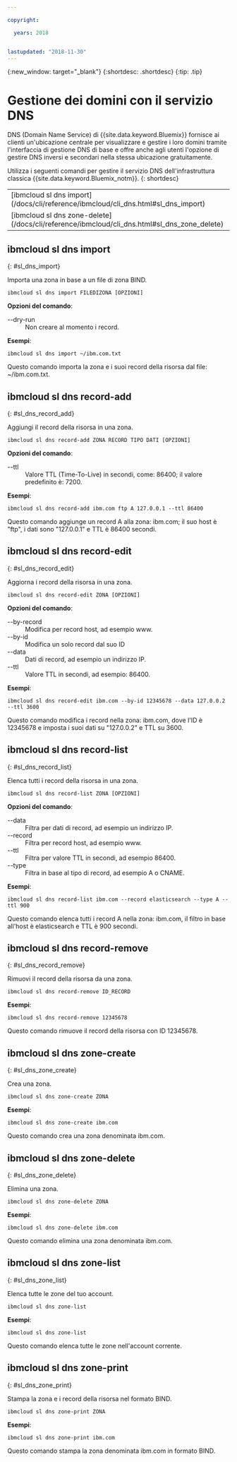 ```yaml
---

copyright:

  years: 2018


lastupdated: "2018-11-30"
---
```


{:new_window: target="_blank"}
{:shortdesc: .shortdesc}
{:tip: .tip}

# Gestione dei domini con il servizio DNS

DNS (Domain Name Service) di {{site.data.keyword.Bluemix}} fornisce ai clienti un'ubicazione centrale per visualizzare e gestire i loro domini tramite l'interfaccia di gestione DNS di base e offre anche agli utenti l'opzione di gestire DNS inversi e secondari nella stessa ubicazione gratuitamente.

Utilizza i seguenti comandi per gestire il servizio DNS dell'infrastruttura classica {{site.data.keyword.Bluemix_notm}}.
{: shortdesc}

<table summary="Comandi DNS dell'infrastruttura  {{site.data.keyword.Bluemix_notm}} riportati in ordine alfabetico con dei link a ulteriori informazioni sul comando">
 <tbody>
 <tr>
 <td>[ibmcloud sl dns import](/docs/cli/reference/ibmcloud/cli_dns.html#sl_dns_import)</td>
 <td>[ibmcloud sl dns record-add](/docs/cli/reference/ibmcloud/cli_dns.html#sl_dns_record_add)</td>
 <td>[ibmcloud sl dns record-edit](/docs/cli/reference/ibmcloud/cli_dns.html#sl_dns_record_edit)</td>
 <td>[ibmcloud sl dns record-list](/docs/cli/reference/ibmcloud/cli_dns.html#sl_dns_record_list)</td>
 <td>[ibmcloud sl dns record-remove](/docs/cli/reference/ibmcloud/cli_dns.html#sl_dns_record_remove)</td>
 <td>[ibmcloud sl dns zone-create](/docs/cli/reference/ibmcloud/cli_dns.html#sl_dns_zone_create)</td>
 </tr>
 <tr>
   <td>[ibmcloud sl dns zone-delete](/docs/cli/reference/ibmcloud/cli_dns.html#sl_dns_zone_delete)</td>
   <td>[ibmcloud sl dns zone-list
](/docs/cli/reference/ibmcloud/cli_dns.html#sl_dns_zone_list)</td>
   <td>[ibmcloud sl dns zone-print](/docs/cli/reference/ibmcloud/cli_dns.html#sl_dns_zone_print)</td>
 </tr>
   </tbody>
 </table>

## ibmcloud sl dns import
{: #sl_dns_import}

Importa una zona in base a un file di zona BIND.
```
ibmcloud sl dns import FILEDIZONA [OPZIONI]
```

<strong>Opzioni del comando</strong>:
<dl>
<dt>--dry-run</dt>
<dd>Non creare al momento i record.</dd>
</dl>

**Esempi**:
```
ibmcloud sl dns import ~/ibm.com.txt
```
Questo comando importa la zona e i suoi record della risorsa dal file: ~/ibm.com.txt.

## ibmcloud sl dns record-add
{: #sl_dns_record_add}

Aggiungi il record della risorsa in una zona.
```
ibmcloud sl dns record-add ZONA RECORD TIPO DATI [OPZIONI]
```

<strong>Opzioni del comando</strong>:
<dl>
<dt>--ttl</dt>
<dd>Valore TTL (Time-To-Live) in secondi, come: 86400; il valore predefinito è: 7200.</dd>
</dl>

**Esempi**:
```
ibmcloud sl dns record-add ibm.com ftp A 127.0.0.1 --ttl 86400
```
Questo comando aggiunge un record A alla zona: ibm.com; il suo host è "ftp", i dati sono "127.0.0.1" e TTL è 86400 secondi.

## ibmcloud sl dns record-edit
{: #sl_dns_record_edit}

Aggiorna i record della risorsa in una zona.
```
ibmcloud sl dns record-edit ZONA [OPZIONI]
```

<strong>Opzioni del comando</strong>:
<dl>
<dt>--by-record</dt>
<dd>Modifica per record host, ad esempio www.</dd>
<dt>--by-id</dt>
<dd>Modifica un solo record dal suo ID</dd>
<dt>--data</dt>
<dd>Dati di record, ad esempio un indirizzo IP.</dd>
<dt>--ttl</dt>
<dd>Valore TTL in secondi, ad esempio: 86400.</dd>
</dl>

**Esempi**:
```
ibmcloud sl dns record-edit ibm.com --by-id 12345678 --data 127.0.0.2 --ttl 3600
```
Questo comando modifica i record nella zona: ibm.com, dove l'ID è 12345678 e imposta i suoi dati su "127.0.0.2" e TTL su 3600.

## ibmcloud sl dns record-list
{: #sl_dns_record_list}

Elenca tutti i record della risorsa in una zona.
```
ibmcloud sl dns record-list ZONA [OPZIONI]
```

<strong>Opzioni del comando</strong>:
<dl>
<dt>--data</dt>
<dd>Filtra per dati di record, ad esempio un indirizzo IP.</dd>
<dt>--record</dt>
<dd>Filtra per record host, ad esempio www.</dd>
<dt>--ttl</dt>
<dd>Filtra per valore TTL in secondi, ad esempio 86400.</dd>
<dt>--type</dt>
<dd>Filtra in base al tipo di record, ad esempio A o CNAME.</dd>
</dl>

**Esempi**:
```
ibmcloud sl dns record-list ibm.com --record elasticsearch --type A --ttl 900
```
Questo comando elenca tutti i record A nella zona: ibm.com, il filtro in base all'host è elasticsearch e TTL è 900 secondi.

## ibmcloud sl dns record-remove
{: #sl_dns_record_remove}

Rimuovi il record della risorsa da una zona.
```
ibmcloud sl dns record-remove ID_RECORD
```


**Esempi**:
```
ibmcloud sl dns record-remove 12345678
```
Questo comando rimuove il record della risorsa con ID 12345678.

## ibmcloud sl dns zone-create
{: #sl_dns_zone_create}

Crea una zona.
```
ibmcloud sl dns zone-create ZONA
```


**Esempi**:
```
ibmcloud sl dns zone-create ibm.com
```
Questo comando crea una zona denominata ibm.com.

## ibmcloud sl dns zone-delete
{: #sl_dns_zone_delete}

Elimina una zona.
```
ibmcloud sl dns zone-delete ZONA
```


**Esempi**:
```
ibmcloud sl dns zone-delete ibm.com
```
Questo comando elimina una zona denominata ibm.com.

## ibmcloud sl dns zone-list
{: #sl_dns_zone_list}

Elenca tutte le zone del tuo account.
```
ibmcloud sl dns zone-list
```


**Esempi**:
```
ibmcloud sl dns zone-list
```
Questo comando elenca tutte le zone nell'account corrente.

## ibmcloud sl dns zone-print
{: #sl_dns_zone_print}

Stampa la zona e i record della risorsa nel formato BIND.
```
ibmcloud sl dns zone-print ZONA
```


**Esempi**:
```
ibmcloud sl dns zone-print ibm.com
```
Questo comando stampa la zona denominata ibm.com in formato BIND.
